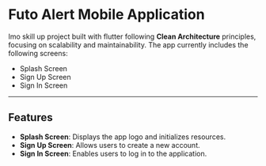 # Futo Alert Mobile Application

Imo skill up project built with flutter following **Clean Architecture** principles, focusing on scalability and maintainability. The app currently includes the following screens:

- Splash Screen
- Sign Up Screen
- Sign In Screen

---

## Features

- **Splash Screen**: Displays the app logo and initializes resources.
- **Sign Up Screen**: Allows users to create a new account.
- **Sign In Screen**: Enables users to log in to the application.


